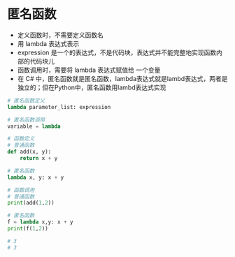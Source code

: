 # 匿名函数
- 定义函数时，不需要定义函数名
- 用 lambda 表达式表示
- expression 是一个的表达式，不是代码块，表达式并不能完整地实现函数内部的代码块儿
- 函数调用时，需要将 lambda 表达式赋值给 一个变量
- 在 C# 中，匿名函数就是匿名函数，lambda表达式就是lambd表达式，两者是独立的；但在Python中，匿名函数用lambd表达式实现

```python
# 匿名函数定义
lambda parameter_list: expression

# 匿名函数调用
variable = lambda 
```


```python
# 函数定义
# 普通函数
def add(x, y):
    return x + y

# 匿名函数
lambda x, y: x + y

# 函数调用
# 普通函数
print(add(1,2))

# 匿名函数
f = lambda x,y: x + y
print(f(1,2))

# 3
# 3

```